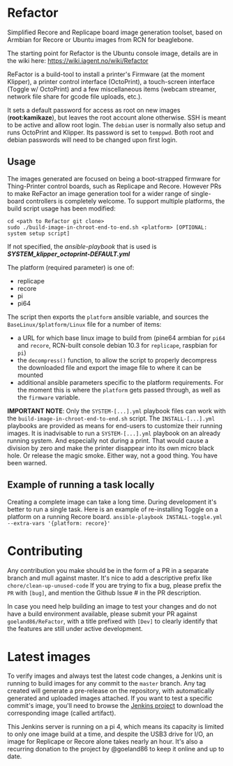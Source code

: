 # Refactor
Simplified Recore and Replicape board image generation toolset, based on Armbian for Recore or Ubuntu images from RCN for beaglebone.

The starting point for Refactor is the Ubuntu console image, details are in the wiki here:
https://wiki.iagent.no/wiki/Refactor

ReFactor is a build-tool to install a printer's Firmware (at the moment Klipper), a printer control interface (OctoPrint), a touch-screen interface (Toggle w/ OctoPrint) and a few miscellaneous items (webcam streamer, network file share for gcode file uploads, etc.).

It sets a default password for access as root on new images (**root:kamikaze**), but leaves the root account alone otherwise.
SSH is meant to be active and allow root login. The `debian` user is normally also setup and runs OctoPrint and Klipper. Its password is set to `temppwd`. Both root and debian passwords will need to be changed upon first login.

## Usage
The images generated are focused on being a boot-strapped firmware for Thing-Printer control boards, such as Replicape and Recore. However PRs to make ReFactor an image generation tool for a wider range of single-board controllers is completely welcome. To support multiple platforms, the build script usage has been modified:
```
cd <path to Refactor git clone>
sudo ./build-image-in-chroot-end-to-end.sh <platform> [OPTIONAL: system setup script]
```
If not specified, the _ansible-playbook_ that is used is ___SYSTEM_klipper_octoprint-DEFAULT.yml___

The platform (required parameter) is one of:
 * replicape
 * recore
 * pi
 * pi64

The script then exports the `platform` ansible variable, and sources the `BaseLinux/$platform/Linux` file for a number of items:
* a URL for which base linux image to build from (pine64 armbian for `pi64` and `recore`, RCN-built console debian 10.3 for `replicape`, raspbian for `pi`)
* the `decompress()` function, to allow the script to properly decompress the downloaded file and export the image file to where it can be mounted
* additional ansible parameters specific to the platform requirements. For the moment this is where the `platform` gets passed through, as well as the `firmware` variable.

**IMPORTANT NOTE**: Only the `SYSTEM-[...].yml` playbook files can work with the `build-image-in-chroot-end-to-end.sh` script. The `INSTALL-[...].yml` playbooks are provided as means for end-users to customize their running images. It is inadvisable to run a `SYSTEM-[...].yml` playbook on an already running system. And especially not during a print. That would cause a division by zero and make the printer disappear into its own micro black hole. Or release the magic smoke. Either way, not a good thing. You have been warned.

## Example of running a task locally
Creating a complete image can take a long time. During development it's better to run a single task.
Here is an example of re-installing Toggle on a platform on a running Recore board.
`ansible-playbook INSTALL-toggle.yml --extra-vars '{platform: recore}'`

# Contributing
Any contribution you make should be in the form of a PR in a separate branch and mull against master.
It's nice to add a descriptive prefix like `chore/clean-up-unused-code`
If you are trying to fix a bug, please prefix the `PR` with `[bug]`, and mention the Github Issue # in the PR description.

In case you need help building an image to test your changes and do not have a build environment available, please submit your PR against `goeland86/ReFactor`, with a title prefixed with `[Dev]` to clearly identify that the features are still under active development.

# Latest images
To verify images and always test the latest code changes, a Jenkins unit is running to build images for any commit to the `master` branch.
Any tag created will generate a pre-release on the repository, with automatically generated and uploaded images attached.
If you want to test a specific commit's image, you'll need to browse the [Jenkins project](https://goeland86.hopto.org/job/IntelligentAgent-master-ReFactor/) to download the corresponding image (called artifact).

This Jenkins server is running on a pi 4, which means its capacity is limited to only one image build at a time, and despite the USB3 drive for I/O, an image for Replicape or Recore alone takes nearly an hour. It's also a recurring donation to the project by @goeland86 to keep it online and up to date.
